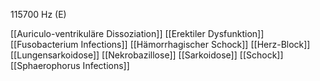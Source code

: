 115700 Hz (E)

[[Auriculo-ventrikuläre Dissoziation]]
[[Erektiler Dysfunktion]]
[[Fusobacterium Infections]]
[[Hämorrhagischer Schock]]
[[Herz-Block]]
[[Lungensarkoidose]]
[[Nekrobazillose]]
[[Sarkoidose]]
[[Schock]]
[[Sphaerophorus Infections]]
